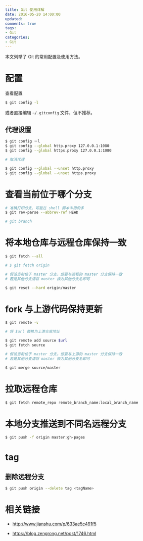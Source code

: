 ```yaml
---
title: Git 使用详解
date: 2016-05-20 14:00:00
updated:
comments: true
tags:
- Git
categories:
- Git
---
```


本文列举了 Git 的常用配置及使用方法。

<!--more-->

# 配置

查看配置

```bash
$ git config -l
```

或者直接编辑 `~/.gitconfig` 文件，但不推荐。

## 代理设置

```bash
$ git config －l
$ git config --global http.proxy 127.0.0.1:1080
$ git config --global https.proxy 127.0.0.1:1080

# 取消代理

$ git config --global --unset http.proxy
$ git config --global --unset https.proxy
```

# 查看当前位于哪个分支

```bash
# 准确打印分支，可能在 shell 脚本中用的多
$ git rev-parse --abbrev-ref HEAD

# git branch
```

# 将本地仓库与远程仓库保持一致

```bash
$ git fetch --all

# $ git fetch origin

# 假设当前位于 master 分支，想要与远程的 master 分支保持一致
# 若是其他分支请将 master 换为其他分支名即可

$ git reset --hard origin/master
```

# fork 与上游代码保持更新

```bash
$ git remote -v

# 将 $url 替换为上游仓库地址

$ git remote add source $url
$ git fetch source

# 假设当前位于 master 分支，想要与上游的 master 分支保持一致
# 若是其他分支请将 master 换为其他分支名即可

$ git merge source/master
```

# 拉取远程仓库

```bash
$ git fetch remote_repo remote_branch_name:local_branch_name
```

# 本地分支推送到不同名远程分支

```bash
$ git push -f origin master:gh-pages
```

# tag

## 删除远程分支

```bash
$ git push origin --delete tag <tagName>
```

# 相关链接

* http://www.jianshu.com/p/633ae5c491f5

* https://blog.zengrong.net/post/1746.html

